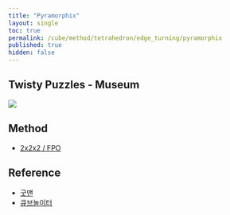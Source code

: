 ```yaml
---
title: "Pyramorphix"
layout: single
toc: true
permalink: /cube/method/tetrahedron/edge_turning/pyramorphix
published: true
hidden: false
---
```


<head>
  <base target="_blank">
  <style>
    .twisty-wrapper {
      margin        : 20px 0px;
    }
    twisty-player {
      visualization : "3D"
      background    : "checkered-transparent";
      hint-facelets : "floating";
      width         : 300px;
      height        : 250px;
    }
  </style>
  <script
    src   = "https://cdn.cubing.net/js/cubing/twisty"
    type  = "module"
    defer
  ></script>
</head>



## Twisty Puzzles - Museum

<a href="https://twistypuzzles.com/app/museum/museum_showitem.php?pkey=542">
  <img src="https://twistypuzzles.com/museum/large/00542-01.jpg">
</a>



## Method

- [2x2x2 / FPO](/cube/method/NxNxN/original/2x2x2/fpo)

<div class="twisty-wrapper">
  <twisty-player
    experimental-puzzle-description = "t e 0"
    camera-latitude                 = 30
    camera-longitude                = 0
    experimental-stickering         = "full"
    alg                             = ""
    experimental-setup-alg          = "FR LR FL FR"
    experimental-setup-anchor       = "start"
    tempo-scale                     = "1.3"
    viewer-link                     = "experimental-twizzle-explorer"
  ></twisty-player>
</div>



## Reference

- [굿맨](https://youtu.be/j03rjmXctRQ)
- [큐브놀이터](https://youtu.be/WIy5ZvTXsOY)
